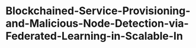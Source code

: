 # Blockchained-Service-Provisioning-and-Malicious-Node-Detection-via-Federated-Learning-in-Scalable-In